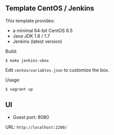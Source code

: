 Template CentOS / Jenkins
-------------------------

This template provides:

* a minimal 64-bit CentOS 6.5
* Java JDK 1.8 / 1.7
* Jenkins (latest version)

Build:
```shell
$ make jenkins-vbox
```

Edit `centos/variables.json` to customize the box.

Usage:
```shell
$ vagrant up
```

UI
--

* Guest port: 8080

URL: `http://localhost:2280/`
